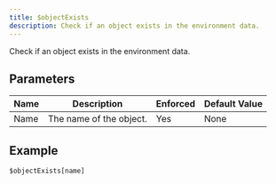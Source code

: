 ```yaml
---
title: $objectExists
description: Check if an object exists in the environment data.
---
```


Check if an object exists in the environment data.
## Parameters
| Name |       Description       | Enforced | Default Value |
|------|-------------------------|----------|---------------|
| Name | The name of the object. | Yes      | None          |
## Example
```eats
$objectExists[name]
```